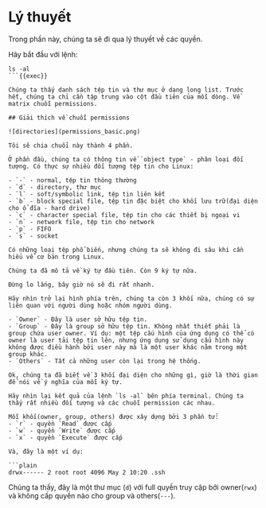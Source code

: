 # Lý thuyết

Trong phần này, chúng ta sẽ đi qua lý thuyết về các quyền.

Hãy bắt đầu với lệnh:

```plain
ls -al
```{{exec}}

Chúng ta thấy danh sách tệp tin và thư mục ở dạng long list. Trước hết, chúng ta chỉ cần tập trung vào cột đầu tiên của mỗi dòng. Về matrix chuỗi permissions.

## Giải thích về chuỗi permissions

![directories](permissions_basic.png)

Tôi sẽ chia chuổi này thành 4 phần.

Ở phần đầu, chúng ta có thông tin về `object type` - phân loại đối tượng. Có thực sự nhiều đối tượng tệp tin cho Linux:

- `-` - normal, tệp tin thông thường
- `d` - directory, thư mục
- `l` - soft/symbolic link, tệp tin liên kết
- `b` - block special file, tệp tin đặc biệt cho khối lưu trữ(đại diện cho ổ đĩa - hard drive)
- `c` - character special file, tệp tin cho các thiết bị ngoại vi
- `n` - network file, tệp tin cho network
- `p` - FIFO
- `s` - socket

Có những loại tệp phổ biến, nhưng chúng ta sẽ không đi sâu khi cần hiểu về cơ bản trong Linux.

Chúng ta đã mô tả về ký tự đầu tiên. Còn 9 ký tự nữa.

Đừng lo lắng, bây giờ nó sẽ đi rất nhanh.

Hãy nhìn trở lại hình phía trên, chúng ta còn 3 khối nữa, chúng có sự liên quan với người dùng hoặc nhóm người dùng.

- `Owner` - Đây là user sở hữu tệp tin.
- `Group` - Đây là group sở hữu tệp tin. Không nhất thiết phải là group chứa user owner. Ví dụ: một tệp cấu hình của ứng dụng có thể có owner là user tải tệp tin lên, nhưng ứng dụng sử dụng cấu hình này không được điều hành bởi user này mà là một user khác nằm trong một group khác.
- `Others` - Tất cả những user còn lại trong hệ thống.

Ok, chúng ta đã biết về 3 khối đại diện cho những gì, giờ là thời gian để nói về ý nghĩa của mỗi ký tự.

Hãy nhìn lại kết quả của lệnh `ls -al` bên phía terminal. Chúng ta thấy rất nhiều đối tượng và các chuỗi permission các nhau.

Mỗi khối(owner, group, others) được xây dựng bởi 3 phần tử:
- `r` - quyền `Read` được cấp
- `w` - quyền `Write` được cấp
- `x` - quyền `Execute` được cấp

Và, đây là một ví dụ:

```plain
drwx------ 2 root root 4096 May 2 10:20 .ssh
```

Chúng ta thấy, đây là một thư mục (`d`) với full quyền truy cập bởi owner(`rwx`) và không cấp quyền nào cho group và others(`---`).
